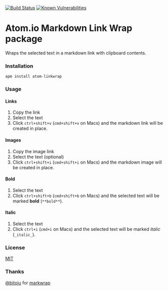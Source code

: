 [![Build Status](https://travis-ci.org/stoe/atom-linkwrap.svg?branch=master)](https://travis-ci.org/stoe/atom-linkwrap) [![Known Vulnerabilities](https://snyk.io/test/github/stoe/atom-linkwrap/badge.svg)](https://snyk.io/test/github/stoe/atom-linkwrap)

# Atom.io Markdown Link Wrap package

Wraps the selected text in a markdown link with clipboard contents.


### Installation

```
apm install atom-linkwrap
```


### Usage

#### Links

1. Copy the link
2. Select the text
3. Click `ctrl+shift+v` (`cmd+shift+v` on Macs) and the markdown link will be created in place.


#### Images

1. Copy the image link
2. Select the text (optional)
3. Click `ctrl+shift+i` (`cmd+shift+i` on Macs) and the markdown image will be created in place.


#### Bold

1. Select the text
2. Click `ctrl+shift+b` (`cmd+shift+b` on Macs) and the selected text will be marked **bold** (`**bold**`).


#### Italic

1. Select the text
2. Click `ctrl+i` (`cmd+i` on Macs) and the selected text will be marked _italic_ (`_italic_`).


### License

[MIT](./LICENSE)


### Thanks

[@bitoiu](https://github.com/bitoiu) for [markwrap](https://github.com/bitoiu/markwrap)
